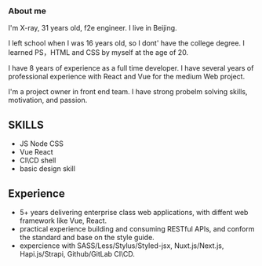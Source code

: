 ### About me

I'm X-ray, 31 years old, f2e engineer. I live in Beijing.

I left school when I was 16 years old, so I dont' have the college degree. I learned PS，HTML and CSS by myself at the age of 20.

I have 8 years of experience as a full time developer. I have several years of professional experience with React and Vue for the medium Web project.

I'm a project owner in front end team. I have strong probelm solving skills, motivation, and passion.

## SKILLS

- JS Node CSS
- Vue React
- CI\CD shell
- basic design skill

## Experience

- 5+ years delivering enterprise class web applications, with diffent web framework like Vue, React.
- practical experience building and consuming RESTful APIs, and conform the standard and base on the style guide.
- expercience with SASS/Less/Stylus/Styled-jsx, Nuxt.js/Next.js, Hapi.js/Strapi, Github/GitLab CI\CD.
